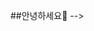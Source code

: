 <font class="papago-parent"><font class="papago-source" style="display:none;">### Hi there 👋
</font>##안녕하세요👋</font><font class="papago-parent"><font class="papago-source" style="display:none;">
</font>
</font><font class="papago-parent"><font class="papago-source" style="display:none;"><!--
</font><!--</font><font class="papago-parent"><font class="papago-source" style="display:none;">**west-play/west-play** is a ✨ _special_ ✨ repository because its `README.md` (this file) appears on your GitHub profile.</font>**west-play/west-play**는 ✨ _special_ ✨ 저장소입니다. GitHub 프로필에 README.md(이 파일)이 나타나기 때문입니다.</font><font class="papago-parent"><font class="papago-source" style="display:none;">
</font>
</font><font class="papago-parent"><font class="papago-source" style="display:none;">
</font>
</font><font class="papago-parent"><font class="papago-source" style="display:none;">Here are some ideas to get you started:</font>다음은 시작하기 위한 몇 가지 아이디어입니다.</font><font class="papago-parent"><font class="papago-source" style="display:none;">
</font>
</font><font class="papago-parent"><font class="papago-source" style="display:none;">
</font>
</font><font class="papago-parent"><font class="papago-source" style="display:none;">- 🔭 I’m currently working on ...</font>- 🔭 현재 작업 중...</font><font class="papago-parent"><font class="papago-source" style="display:none;">
</font>
</font><font class="papago-parent"><font class="papago-source" style="display:none;">- 🌱 I’m currently learning ...</font>- 🌱 현재 배우고 있는 중...</font><font class="papago-parent"><font class="papago-source" style="display:none;">
</font>
</font><font class="papago-parent"><font class="papago-source" style="display:none;">- 👯 I’m looking to collaborate on ...</font>- 👯 콜라보레이션을 검토하고 있습니다...</font><font class="papago-parent"><font class="papago-source" style="display:none;">
</font>
</font><font class="papago-parent"><font class="papago-source" style="display:none;">- 🤔 I’m looking for help with ...</font>- 🤔 도움을 구하고 있습니다...</font><font class="papago-parent"><font class="papago-source" style="display:none;">
</font>
</font><font class="papago-parent"><font class="papago-source" style="display:none;">- 💬 Ask me about ...</font>- 💬 "알려주세요..."</font><font class="papago-parent"><font class="papago-source" style="display:none;">
</font>
</font><font class="papago-parent"><font class="papago-source" style="display:none;">- 📫 How to reach me: ...</font>📫연락처: ...</font><font class="papago-parent"><font class="papago-source" style="display:none;">
</font>
</font><font class="papago-parent"><font class="papago-source" style="display:none;">- 😄 Pronouns: ...</font>- 😄 대명사: ...</font><font class="papago-parent"><font class="papago-source" style="display:none;">
</font>
</font><font class="papago-parent"><font class="papago-source" style="display:none;">- ⚡ Fun fact: ...</font>- ⚡ 재미있는 사실: ...</font><font class="papago-parent"><font class="papago-source" style="display:none;">
</font>
</font><font class="papago-parent"><font class="papago-source" style="display:none;">-->
</font>--></font>
